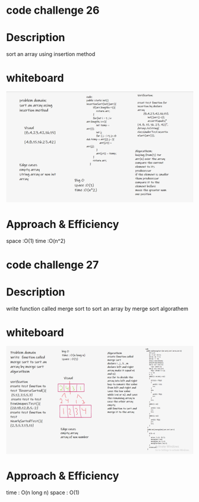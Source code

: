 # code challenge 26
# Description

sort an array using insertion method

# whiteboard
![insertion sort](Images/insertionSort.PNG)

# Approach & Efficiency
space :O(1)
time :O(n^2)

# code challenge 27
# Description 
write  function called merge sort to sort an array by merge sort algorathem

# whiteboard
![merge sort](Images/cc27.PNG)

# Approach & Efficiency
time : O(n long n)
space : O(1)